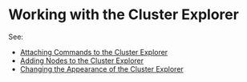# Working with the Cluster Explorer

See:

* [Attaching Commands to the Cluster Explorer](commandtargets.md)
* [Adding Nodes to the Cluster Explorer](clusterexplorernodes.md)
* [Changing the Appearance of the Cluster Explorer](clusterexplorerui.md)
